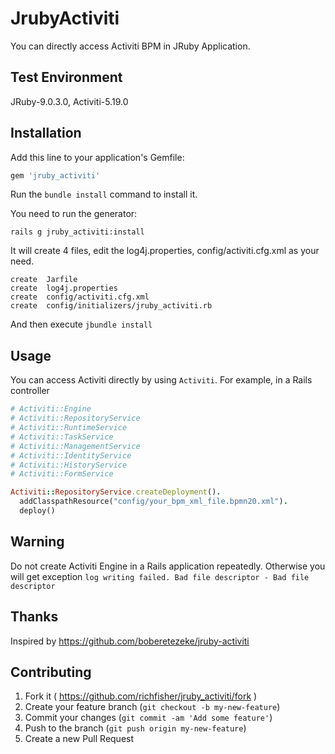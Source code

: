 # JrubyActiviti

You can directly access Activiti BPM in JRuby Application.

## Test Environment
JRuby-9.0.3.0, Activiti-5.19.0

## Installation

Add this line to your application's Gemfile:

```ruby
gem 'jruby_activiti'
```

Run the `bundle install` command to install it.

You need to run the generator:

```
rails g jruby_activiti:install
```

It will create 4 files, edit the log4j.properties, config/activiti.cfg.xml as your need.

```
create  Jarfile
create  log4j.properties
create  config/activiti.cfg.xml
create  config/initializers/jruby_activiti.rb
```

And then execute `jbundle install`

## Usage
You can access Activiti directly by using `Activiti`. For example, in a Rails controller

``` ruby
# Activiti::Engine
# Activiti::RepositoryService
# Activiti::RuntimeService
# Activiti::TaskService
# Activiti::ManagementService
# Activiti::IdentityService
# Activiti::HistoryService
# Activiti::FormService

Activiti::RepositoryService.createDeployment().
  addClasspathResource("config/your_bpm_xml_file.bpmn20.xml").
  deploy()
```

## Warning
Do not create Activiti Engine in a Rails application repeatedly. Otherwise you will get exception `log writing failed. Bad file descriptor - Bad file descriptor`

## Thanks
Inspired by https://github.com/boberetezeke/jruby-activiti

## Contributing

1. Fork it ( https://github.com/richfisher/jruby_activiti/fork )
2. Create your feature branch (`git checkout -b my-new-feature`)
3. Commit your changes (`git commit -am 'Add some feature'`)
4. Push to the branch (`git push origin my-new-feature`)
5. Create a new Pull Request
